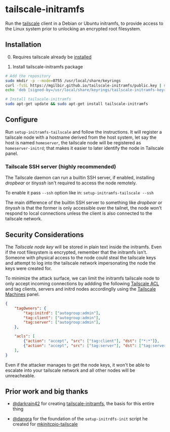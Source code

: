 # tailscale-initramfs

Run the [tailscale](https://tailscale.com) client in a Debian or Ubuntu
initramfs, to provide access to the Linux system prior to unlocking an encrypted
root filesystem.


## Installation

0. Requires tailscale already be [installed](https://pkgs.tailscale.com/stable/)

1. Install tailscale-initramfs package

```bash
# Add the repository
sudo mkdir -p --mode=0755 /usr/local/share/keyrings
curl -fsSL https://mgilbir.github.io/tailscale-initramfs/public.key | sudo tee /usr/local/share/keyrings/tailscale-initramfs-keyring.asc >/dev/null
echo 'deb [signed-by=/usr/local/share/keyrings/tailscale-initramfs-keyring.asc] https://mgilbir.github.io/tailscale-initramfs/repo stable main' | sudo tee /etc/apt/sources.list.d/tailscale-initramfs.list >/dev/null

# Install tailscale-initramfs
sudo apt-get update && sudo apt-get install tailscale-initramfs
```

## Configure

Run `setup-initramfs-tailscale` and follow the instructions. It will register a tailscale node with a hostname derived from the host system,
let say the host is named `homeserver`, the tailscale node will be registered as `homeserver-initrd`; that makes it easier to later identify the node in Tailscale panel.

### Tailscale SSH server (highly recommended)

The Tailscale daemon can run a builtin SSH server, if enabled, installing _dropbear_ or _tinyssh_ isn't required to access the node remotely.

To enable it pass `--ssh` option like in: `setup-initramfs-tailscale --ssh`

The main difference of the builtin SSH server to something like _dropbear_ or _tinyssh_ is that the former is only accessible over the tailnet, the node won't respond to local connections unless the client is also connected to the tailscale network.

## Security Considerations

The *Tailscale node key* will be stored in plain text inside the initramfs. Even if the root filesystem is encrypted, remember that the initramfs isn't. Someone with physical access to the node could steal the tailscale keys and attempt to log into the tailscale network impersonating the node the keys were created for.

To minimize the attack surface, we can limit the initramfs tailscale node to only accept incoming connections by addding the following [Tailscale ACL](https://login.tailscale.com/admin/acls) and tag clients, servers and initrd nodes accordinglly using the [Tailscale Machines](https://login.tailscale.com/admin/machines) panel.


```json
{
	"tagOwners": {
		"tag:initrd": ["autogroup:admin"],
		"tag:client": ["autogroup:admin"],
		"tag:server": ["autogroup:admin"],
    },

	"acls": [
		{"action": "accept", "src": ["tag:client"], "dst": ["*:*"]},
		{"action": "accept", "src": ["tag:server"], "dst": ["tag:server:*"]},
	],
}
```

Even if the attacker manages to get the node keys, it won't be able to escalate into your tailscale network and all other nodes will be unreacheable.


## Prior work and big thanks

+ [@darkrain42][gh0] for creating [tailscale-initramfs](https://github.com/darkrain42/tailscale-initramfs), the basis for this entire thing
* [@dangra][gh1] for the foundation of the `setup-initrdfs-init` script he created for [mkinitcpio-tailscale](https://github.com/dangra/mkinitcpio-tailscale)

[gh0]: https://github.com/darkrain42
[gh1]: https://github.com/dangra
